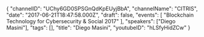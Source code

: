 {
    "channelID": "UChy6GD0SPSGnQdKpEUyjBbA",
    "channelName": "CITRIS",
    "date": "2017-06-21T18:47:58.000Z",
    "draft": false,
    "events": [
        "Blockchain Technology for Cybersecurity & Social 2017"
    ],
    "speakers": ["Diego Masini"],
    "tags": [],
    "title": "Diego Masini",
    "youtubeID": "hLSfyHidZCw"
}
